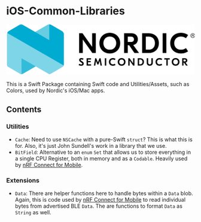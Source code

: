 # iOS-Common-Libraries
![Nordic](https://raw.githubusercontent.com/NordicPlayground/IOS-Common-Libraries/main/Logo_RGB_Horizontal_Transparent.png)

This is a Swift Package containing Swift code and Utilities/Assets, such as Colors, used by Nordic's iOS/Mac apps.

## Contents

### Utilities

- `Cache`: Need to use `NSCache` with a pure-Swift `struct`? This is what this is for. Also, it's just John Sundell's work in a library that we use.
- `BitField`: Alternative to an `enum` `Set` that allows us to store everything in a single CPU Register, both in memory and as a `Codable`. Heavily used by [nRF Connect for Mobile](https://apps.apple.com/es/app/nrf-connect-for-mobile/id1054362403).

### Extensions

- `Data`: There are helper functions here to handle bytes within a `Data` blob. Again, this is code used by [nRF Connect for Mobile](https://apps.apple.com/es/app/nrf-connect-for-mobile/id1054362403) to read individual bytes from advertised BLE `Data`. The are functions to format `Data` as `String` as well.
